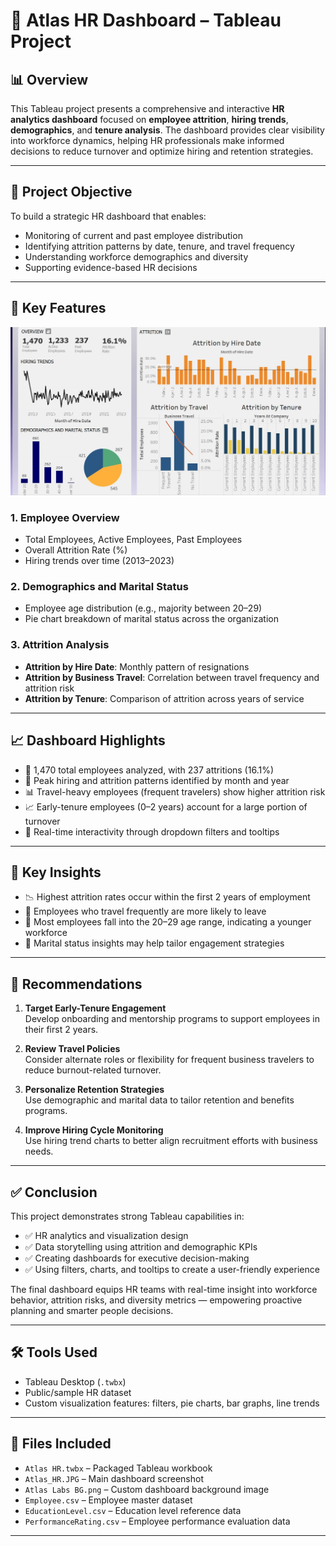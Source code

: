 # 👥 Atlas HR Dashboard – Tableau Project

## 📊 Overview  
This Tableau project presents a comprehensive and interactive **HR analytics dashboard** focused on **employee attrition**, **hiring trends**, **demographics**, and **tenure analysis**. The dashboard provides clear visibility into workforce dynamics, helping HR professionals make informed decisions to reduce turnover and optimize hiring and retention strategies.

---

## 🎯 Project Objective  
To build a strategic HR dashboard that enables:

- Monitoring of current and past employee distribution  
- Identifying attrition patterns by date, tenure, and travel frequency  
- Understanding workforce demographics and diversity  
- Supporting evidence-based HR decisions

---

## 🧩 Key Features

![Dashboard Screenshot](Atlas_HR.JPG)

### 1. Employee Overview  
- Total Employees, Active Employees, Past Employees  
- Overall Attrition Rate (%)  
- Hiring trends over time (2013–2023)

### 2. Demographics and Marital Status  
- Employee age distribution (e.g., majority between 20–29)  
- Pie chart breakdown of marital status across the organization

### 3. Attrition Analysis  
- **Attrition by Hire Date**: Monthly pattern of resignations  
- **Attrition by Business Travel**: Correlation between travel frequency and attrition risk  
- **Attrition by Tenure**: Comparison of attrition across years of service

---

## 📈 Dashboard Highlights

- 📌 1,470 total employees analyzed, with 237 attritions (16.1%)  
- 📅 Peak hiring and attrition patterns identified by month and year  
- 📊 Travel-heavy employees (frequent travelers) show higher attrition risk  
- 📈 Early-tenure employees (0–2 years) account for a large portion of turnover  
- 🎯 Real-time interactivity through dropdown filters and tooltips

---

## 🧠 Key Insights

- 📉 Highest attrition rates occur within the first 2 years of employment  
- 🛄 Employees who travel frequently are more likely to leave  
- 🧑 Most employees fall into the 20–29 age range, indicating a younger workforce  
- 💍 Marital status insights may help tailor engagement strategies

---

## 📌 Recommendations

1. **Target Early-Tenure Engagement**  
   Develop onboarding and mentorship programs to support employees in their first 2 years.

2. **Review Travel Policies**  
   Consider alternate roles or flexibility for frequent business travelers to reduce burnout-related turnover.

3. **Personalize Retention Strategies**  
   Use demographic and marital data to tailor retention and benefits programs.

4. **Improve Hiring Cycle Monitoring**  
   Use hiring trend charts to better align recruitment efforts with business needs.

---

## ✅ Conclusion  
This project demonstrates strong Tableau capabilities in:

- ✅ HR analytics and visualization design  
- ✅ Data storytelling using attrition and demographic KPIs  
- ✅ Creating dashboards for executive decision-making  
- ✅ Using filters, charts, and tooltips to create a user-friendly experience

The final dashboard equips HR teams with real-time insight into workforce behavior, attrition risks, and diversity metrics — empowering proactive planning and smarter people decisions.

---

## 🛠️ Tools Used  
- Tableau Desktop (`.twbx`)  
- Public/sample HR dataset  
- Custom visualization features: filters, pie charts, bar graphs, line trends

---

## 📎 Files Included  
- `Atlas HR.twbx` – Packaged Tableau workbook  
- `Atlas_HR.JPG` – Main dashboard screenshot  
- `Atlas Labs BG.png` – Custom dashboard background image
- `Employee.csv` – Employee master dataset
- `EducationLevel.csv` – Education level reference data
- `PerformanceRating.csv` – Employee performance evaluation data
---
